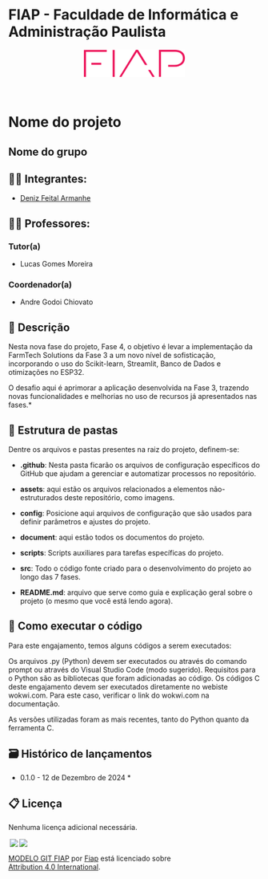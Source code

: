 # FIAP - Faculdade de Informática e Administração Paulista

<p align="center">
<a href= "https://www.fiap.com.br/"><img src="assets/logo-fiap.png" alt="FIAP - Faculdade de Informática e Admnistração Paulista" border="0" width=40% height=40%></a>
</p>

<br>

# Nome do projeto

## Nome do grupo

## 👨‍🎓 Integrantes: 
- <a href="https://www.linkedin.com/in/deniz-feital-armanhe/">Deniz Feital Armanhe</a>

## 👩‍🏫 Professores:
### Tutor(a) 
- Lucas Gomes Moreira
### Coordenador(a)
- Andre Godoi Chiovato


## 📜 Descrição

Nesta nova fase do projeto, Fase 4, o objetivo é levar a implementação da FarmTech Solutions da Fase 3 a um novo nível de sofisticação, incorporando o uso do Scikit-learn, Streamlit, Banco de Dados e otimizações no ESP32.

O desafio aqui é aprimorar a aplicação desenvolvida na Fase 3, trazendo novas funcionalidades e melhorias no uso de recursos já apresentados nas fases.*


## 📁 Estrutura de pastas

Dentre os arquivos e pastas presentes na raiz do projeto, definem-se:

- <b>.github</b>: Nesta pasta ficarão os arquivos de configuração específicos do GitHub que ajudam a gerenciar e automatizar processos no repositório.

- <b>assets</b>: aqui estão os arquivos relacionados a elementos não-estruturados deste repositório, como imagens.

- <b>config</b>: Posicione aqui arquivos de configuração que são usados para definir parâmetros e ajustes do projeto.

- <b>document</b>: aqui estão todos os documentos do projeto.

- <b>scripts</b>: Scripts auxiliares para tarefas específicas do projeto.

- <b>src</b>: Todo o código fonte criado para o desenvolvimento do projeto ao longo das 7 fases.

- <b>README.md</b>: arquivo que serve como guia e explicação geral sobre o projeto (o mesmo que você está lendo agora).

## 🔧 Como executar o código

Para este engajamento, temos alguns códigos a serem executados:

Os arquivos .py (Python) devem ser executados ou através do comando prompt ou através do Visual Studio Code (modo sugerido). Requisitos para o Python são as bibliotecas que foram adicionadas ao código.
Os códigos C deste engajamento devem ser executados diretamente no webiste wokwi.com. Para este caso, verificar o link do wokwi.com na documentação.

As versões utilizadas foram as mais recentes, tanto do Python quanto da ferramenta C.


## 🗃 Histórico de lançamentos

* 0.1.0 - 12 de Dezembro de 2024
    *

## 📋 Licença

Nenhuma licença adicional necessária.

<img style="height:22px!important;margin-left:3px;vertical-align:text-bottom;" src="https://mirrors.creativecommons.org/presskit/icons/cc.svg?ref=chooser-v1"><img style="height:22px!important;margin-left:3px;vertical-align:text-bottom;" src="https://mirrors.creativecommons.org/presskit/icons/by.svg?ref=chooser-v1"><p xmlns:cc="http://creativecommons.org/ns#" xmlns:dct="http://purl.org/dc/terms/"><a property="dct:title" rel="cc:attributionURL" href="https://github.com/agodoi/template">MODELO GIT FIAP</a> por <a rel="cc:attributionURL dct:creator" property="cc:attributionName" href="https://fiap.com.br">Fiap</a> está licenciado sobre <a href="http://creativecommons.org/licenses/by/4.0/?ref=chooser-v1" target="_blank" rel="license noopener noreferrer" style="display:inline-block;">Attribution 4.0 International</a>.</p>


